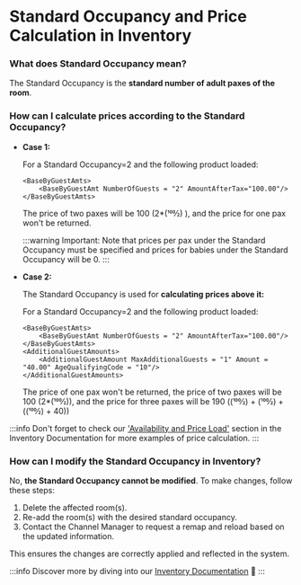 ﻿---
sidebar_position: 3
---

# Standard Occupancy and Price Calculation in Inventory

### What does Standard Occupancy mean?
The Standard Occupancy is the **standard number of adult paxes of the room**.

### How can I calculate prices according to the Standard Occupancy?
- **Case 1:**

	For a Standard Occupancy=2 and the following product loaded:

	```
	<BaseByGuestAmts>
		<BaseByGuestAmt NumberOfGuests = "2" AmountAfterTax="100.00"/>
	</BaseByGuestAmts> 
	```

	The price of two paxes will be 100 (2*(100⁄2) ), and the price for one pax won't be returned.

	:::warning Important:
	Note that prices per pax under the Standard Occupancy must be specified and prices for babies under the Standard Occupancy will be 0.
	:::

- **Case 2:**

	The Standard Occupancy is used for **calculating prices above it:**

	For a Standard Occupancy=2 and the following product loaded:

	```
	<BaseByGuestAmts>
		<BaseByGuestAmt NumberOfGuests = "2" AmountAfterTax="100.00"/>
	</BaseByGuestAmts>
	<AdditionalGuestAmounts>
		<AdditionalGuestAmount MaxAdditionalGuests = "1" Amount = "40.00" AgeQualifyingCode = "10"/>
	</AdditionalGuestAmounts>
	``` 

	The price of one pax won't be returned, the price of two paxes will be 100 (2*(100⁄2)), and the price for three paxes will be 190 ((100⁄2) + (100⁄2) + ((100⁄2) + 40))

:::info
Don't forget to check our ['Availability and Price Load'](/docs/apps/inventory/extranet/availability-and-rates/manual-load/availability-and-price) section in the Inventory Documentation for more examples of price calculation.
:::

### How can I modify the Standard Occupancy in Inventory?

No, **the Standard Occupancy cannot be modified**. To make changes, follow these steps:

1. Delete the affected room(s).
2. Re-add the room(s) with the desired standard occupancy.
3. Contact the Channel Manager to request a remap and reload based on the updated information.

This ensures the changes are correctly applied and reflected in the system.
 
:::info
Discover more by diving into our [Inventory Documentation](/docs/apps/inventory/quickstart) 🚀
:::